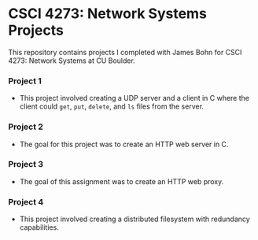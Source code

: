 # CSCI 4273: Network Systems Projects

This repository contains projects I completed with James Bohn for CSCI 4273: Network Systems at CU Boulder.

### Project 1

- This project involved creating a UDP server and a client in C where the client could `get`, `put`, `delete`, and `ls` files from the server.  

### Project 2

- The goal for this project was to create an HTTP web server in C.  

### Project 3

- The goal of this assignment was to create an HTTP web proxy.  

### Project 4

- This project involved creating a distributed filesystem with redundancy capabilities.  

